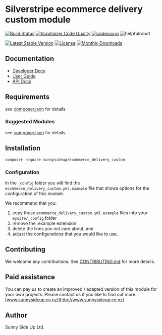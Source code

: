 # Silverstripe ecommerce delivery custom module
[![Build Status](https://travis-ci.org/sunnysideup/silverstripe-ecommerce_delivery_custom.svg?branch=master)](https://travis-ci.org/sunnysideup/silverstripe-ecommerce_delivery_custom)
[![Scrutinizer Code Quality](https://scrutinizer-ci.com/g/sunnysideup/silverstripe-ecommerce_delivery_custom/badges/quality-score.png?b=master)](https://scrutinizer-ci.com/g/sunnysideup/silverstripe-ecommerce_delivery_custom/?branch=master)
[![codecov.io](https://codecov.io/github/sunnysideup/silverstripe-ecommerce_delivery_custom/coverage.svg?branch=master)](https://codecov.io/github/sunnysideup/silverstripe-ecommerce_delivery_custom?branch=master)
![helpfulrobot](https://helpfulrobot.io/sunnysideup/ecommerce_delivery_custom/badge)

[![Latest Stable Version](https://poser.pugx.org/sunnysideup/ecommerce_delivery_custom/version)](https://packagist.org/packages/sunnysideup/ecommerce_delivery_custom)
[![License](https://poser.pugx.org/sunnysideup/ecommerce_delivery_custom/license)](https://packagist.org/packages/sunnysideup/ecommerce_delivery_custom)
[![Monthly Downloads](https://poser.pugx.org/sunnysideup/ecommerce_delivery_custom/d/monthly)](https://packagist.org/packages/sunnysideup/ecommerce_delivery_custom)


## Documentation



 * [Developer Docs](docs/en/INDEX.md)
 * [User Guide](docs/en/userguide.md)
 * [API Docs](http://docs.ssmods.com/sunnysideup/ecommerce_delivery_custom/classes.xhtml)

## Requirements



see [composer.json](composer.json) for details

### Suggested Modules



see [composer.json](composer.json) for details


## Installation


```
composer require sunnysideup/ecommerce_delivery_custom
```

### Configuration



In the `_config` folder you will find the `ecommerce_delivery_custom.yml.example`
file that shows options for the configuration of this module.

We recommend that you:

  1. copy these `ecommerce_delivery_custom.yml.example` files into your
`mysite/_config` folder
  2. remove the .example extension
  3. delete the lines you not care about, and
  4. adjust the configurations that you would like to use.


## Contributing



We welcome any contributions. See [CONTRIBUTING.md](CONTRIBUTING.md) for more details.

## Paid assistance



You can pay us to create an improved / adapted version of this module for your own projects.  Please contact us if you like to find out more: [www.sunnysideup.co.nz](http://www.sunnysideup.co.nz)

## Author



Sunny Side Up Ltd.
